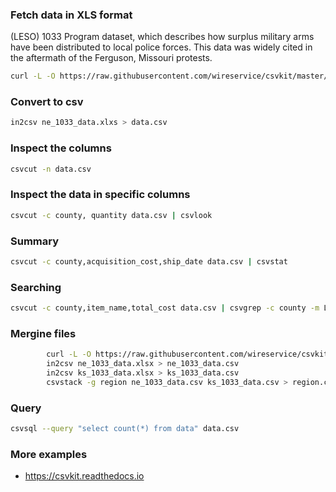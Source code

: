 ### Fetch data in XLS format

(LESO) 1033 Program dataset, which describes how surplus military arms have been distributed to local police forces.
This data was widely cited in the aftermath of the Ferguson, Missouri protests.

```bash
curl -L -O https://raw.githubusercontent.com/wireservice/csvkit/master/examples/realdata/ne_1033_data.xlsx
```

### Convert to csv
```bash
in2csv ne_1033_data.xlxs > data.csv
```

### Inspect the columns
```bash
csvcut -n data.csv
```

### Inspect the data in specific columns
```bash
csvcut -c county, quantity data.csv | csvlook
```

### Summary
```bash
csvcut -c county,acquisition_cost,ship_date data.csv | csvstat
```
### Searching
```bash
csvcut -c county,item_name,total_cost data.csv | csvgrep -c county -m LANCASTER | csvlook
```
### Mergine files
```bash
        curl -L -O https://raw.githubusercontent.com/wireservice/csvkit/master/examples/realdata/ks_1033_data.csv
        in2csv ne_1033_data.xlsx > ne_1033_data.csv
        in2csv ks_1033_data.xlsx > ks_1033_data.csv
        csvstack -g region ne_1033_data.csv ks_1033_data.csv > region.csv
```

### Query
```bash
csvsql --query "select count(*) from data" data.csv
```

### More examples
* https://csvkit.readthedocs.io
